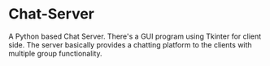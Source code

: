 # Chat-Server
A Python based Chat Server. There's a GUI program using Tkinter for client side. The server basically provides a chatting platform to the clients with multiple group functionality.
